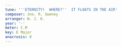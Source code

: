 ```yaml
---
tune: '''ETERNITY!  WHERE?''  IT FLOATS IN THE AIR'
composer: Jno. R. Sweney
arranger: W. J. K.
year: '-'
meter: C.M
key: E Major
anacrusis: 0
---
```

